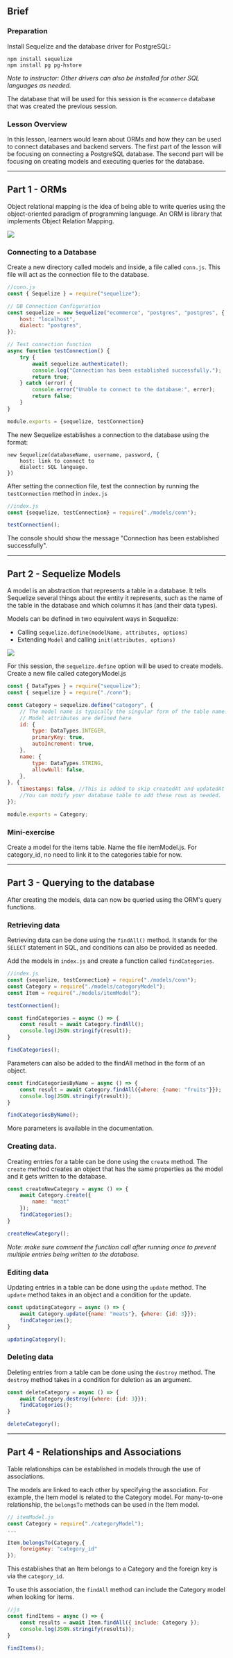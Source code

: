 ## Brief

### Preparation

Install Sequelize and the database driver for PostgreSQL:

```
npm install sequelize
npm install pg pg-hstore
```

*Note to instructor: Other drivers can also be installed for other SQL languages as needed.*

The database that will be used for this session is the `ecommerce` database that was created the previous session.

### Lesson Overview

In this lesson, learners would learn about ORMs and how they can be used to connect databases and backend servers. The first part of the lesson will be focusing on connecting a PostgreSQL database. The second part will be focusing on creating models and executing queries for the database.

---

## Part 1 - ORMs

Object relational mapping is the idea of being able to write queries using the object-oriented paradigm of programming language. An ORM is library that implements Object Relation Mapping. 

<img src="./assets/orm.PNG" />

### Connecting to a Database

Create a new directory called models and inside, a file called `conn.js`. This file will act as the connection file to the database.

```js
//conn.js
const { Sequelize } = require("sequelize");

// DB Connection Configuration
const sequelize = new Sequelize("ecommerce", "postgres", "postgres", {
    host: "localhost",
    dialect: "postgres",
});

// Test connection function
async function testConnection() {
    try {
        await sequelize.authenticate();
        console.log("Connection has been established successfully.");
        return true;
    } catch (error) {
        console.error("Unable to connect to the database:", error);
        return false;
    }
}

module.exports = {sequelize, testConnection}
```

The new Sequelize establishes a connection to the database using the format:

```
new Sequelize(databaseName, username, password, {
    host: link to connect to
    dialect: SQL language.
})
```

After setting the connection file, test the connection by running the `testConnection` method in `index.js`

```js
//index.js
const {sequelize, testConnection} = require("./models/conn");

testConnection();
```

The console should show the message "Connection has been established successfully".

---

## Part 2 - Sequelize Models

A model is an abstraction that represents a table in a database. It tells Sequelize several things about the entity it represents, such as the name of the table in the database and which columns it has (and their data types). 

Models can be defined in two equivalent ways in Sequelize:

- Calling `sequelize.define(modelName, attributes, options)`
- Extending `Model` and calling `init(attributes, options)`

<img src="./assets/models.PNG" />

For this session, the `sequelize.define` option will be used to create models. Create a new file called categoryModel.js

```js
const { DataTypes } = require("sequelize");
const { sequelize } = require("./conn");

const Category = sequelize.define("category", {
    // The model name is typically the singular form of the table name.
    // Model attributes are defined here
    id: {
        type: DataTypes.INTEGER,
        primaryKey: true,
        autoIncrement: true,
    },
    name: {
        type: DataTypes.STRING,
        allowNull: false,
    },
}, {
    timestamps: false, //This is added to skip createdAt and updatedAt checks. 
    //You can modify your database table to add these rows as needed.
});

module.exports = Category;
```

### Mini-exercise

Create a model for the items table. Name the file itemModel.js. For category_id, no need to link it to the categories table for now.

---

## Part 3 - Querying to the database

After creating the models, data can now be queried using the ORM's query functions.

### Retrieving data

Retrieving data can be done using the `findAll()` method. It stands for the `SELECT` statement in SQL, and conditions can also be provided as needed.

Add the models in `index.js` and create a function called `findCategories`.

```js
//index.js
const {sequelize, testConnection} = require("./models/conn");
const Category = require("./models/categoryModel");
const Item = require("./models/itemModel");

testConnection();

const findCategories = async () => {
    const result = await Category.findAll();
    console.log(JSON.stringify(result));
}

findCategories();
```

Parameters can also be added to the findAll method in the form of an object.

```js
const findCategoriesByName = async () => {
    const result = await Category.findAll({where: {name: "fruits"}});
    console.log(JSON.stringify(result));
}

findCategoriesByName();
```

More parameters is available in the documentation.

### Creating data. 

Creating entries for a table can be done using the `create` method. The `create` method creates an object that has the same properties as the model and it gets written to the database.

```js
const createNewCategory = async () => {
    await Category.create({
        name: "meat"
    });
    findCategories();
}

createNewCategory();
```

*Note: make sure comment the function call after running once to prevent multiple entries being written to the database.*

### Editing data

Updating entries in a table can be done using the `update` method. The `update` method takes in an object and a condition for the update.

```js
const updatingCategory = async () => {
    await Category.update({name: "meats"}, {where: {id: 3}});
    findCategories();
}

updatingCategory();
```

### Deleting data

Deleting entries from a table can be done using the `destroy` method. The `destroy` method takes in a condition for deletion as an argument.

```js
const deleteCategory = async () => {
    await Category.destroy({where: {id: 3}});
    findCategories();
}

deleteCategory();
```

---

## Part 4 - Relationships and Associations

Table relationships can be established in models through the use of associations. 

The models are linked to each other by specifying the association. For example, the Item model is related to the Category model. For many-to-one relationship, the `belongsTo` methods can be used in the Item model.

```js
// itemModel.js
const Category = require("./categoryModel");
...

Item.belongsTo(Category,{
    foreignKey: "category_id"
});
```

This establishes that an Item belongs to a Category and the foreign key is via the `category_id`.

To use this association, the `findAll` method can include the Category model when looking for items.

```js
//js
const findItems = async () => {
    const results = await Item.findAll({ include: Category });
    console.log(JSON.stringify(results));
}

findItems();
```

